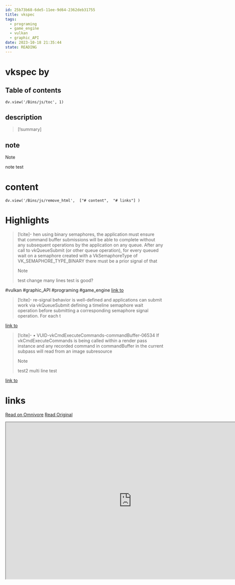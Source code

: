 ```yaml
---
id: 25b73b68-6de5-11ee-9d64-2362deb31755
title: vkspec
tags:
  - programing
  - game_engine
  - vulkan
  - graphic_API
date: 2023-10-18 21:35:44
state: READING
---
```


# vkspec by 
## Table of contents
```dataviewjs 
dv.view('/Bins/js/toc', 1) 
```


## description
>[!summary] 
> 

## note
>[!note] 
>   note test 

# content
```dataviewjs 
dv.view('/Bins/js/remove_html',  ["# content",  "# links"] ) 
```



# Highlights

> [!cite]- hen using binary semaphores, the application must ensure that command buffer submissions will be able to complete without any subsequent operations by the application on any queue. After any call to vkQueueSubmit (or other queue operation), for every queued wait on a semaphore created with a VkSemaphoreType of VK_SEMAPHORE_TYPE_BINARY there must be a prior signal of that 
>>[!note] 
>>   test change
many 
lines
test
is
good?
> 
   #vulkan  #graphic_API  #programing  #game_engine  [link to](https://omnivore.app/me/vkspec-18b4412b739#dd6faf47-084b-4fb8-89d1-ac307647004d)

> [!cite]- re-signal behavior is well-defined and applications can submit work via vkQueueSubmit defining a timeline semaphore wait operation before submitting a corresponding semaphore signal operation. For each t 
> 
   [link to](https://omnivore.app/me/vkspec-18b4412b739#94305afe-43a4-41b6-aff0-c9b8e601d2df)

> [!cite]- • VUID-vkCmdExecuteCommands-commandBuffer-06534 If vkCmdExecuteCommands is being called within a render pass instance and any recorded command in commandBuffer in the current subpass will read from an image subresource 
>>[!note] 
>>   test2
multi line test
> 
   [link to](https://omnivore.app/me/vkspec-18b4412b739#d99f70a6-58d3-4103-9b7a-336410a812c0)


# links
[Read on Omnivore](https://omnivore.app/me/vkspec-18b4412b739)
[Read Original](https://registry.khronos.org/vulkan/specs/1.3-extensions/pdf/vkspec.pdf)

<iframe src="https://registry.khronos.org/vulkan/specs/1.3-extensions/pdf/vkspec.pdf"  width="800" height="500"></iframe>
